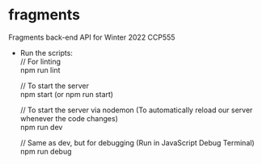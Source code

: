 # fragments

Fragments back-end API for Winter 2022 CCP555

- Run the scripts:  
  // For linting  
  npm run lint

  // To start the server  
  npm start (or npm run start)

  // To start the server via nodemon (To automatically reload our server whenever the code changes)  
  npm run dev

  // Same as dev, but for debugging (Run in JavaScript Debug Terminal)  
  npm run debug
